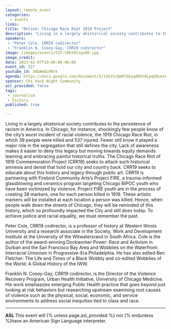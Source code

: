 ```yaml
---
layout: remote_event
categories:
  - events
links: 
title: "Online: Chicago Race Riot 1919 Project"
description: "Living in a largely ahistorical society contributes to the persistence of racism in America. In Chicago, for instance, shockingly few people know of the city’s worst incident of racial violence, the 1919 Chicago Race Riot, in which 38 people were killed and 537 injured. Fewer still know it played a major role in the segregation that still defines the city. Lack of awareness makes it easier to deny this legacy but moving towards equity demands learning and embracing painful historical truths. The Chicago Race Riot of 1919 Commemoration Project (CRR19) seeks to attack such historical amnesia and denial that hold our city and country back."
speakers:
 - "Peter Cole, CRR19 codirector"
 - "Franklin N. Cosey-Gay, CRR19 codirector"
image: /images/events/527-CRR19logoHR.jpg
image_credit:
date: 2023-02-07T19:00:00-06:00
event_id: 527
youtube_id: XNbWmQLH0rk
agenda: https://docs.google.com/document/d/14GtScQm0l6GyqdNht0LpqG8LmcEF7i3COjNJ06PaTj8/edit#
sponsor: Chi Hack Night Community
asl_provided: false
tags: 
 - journalism
 - history
published: true

---
```


Living in a largely ahistorical society contributes to the persistence of racism in America. In Chicago, for instance, shockingly few people know of the city’s worst incident of racial violence, the 1919 Chicago Race Riot, in which 38 people were killed and 537 injured. Fewer still know it played a major role in the segregation that still defines the city. Lack of awareness makes it easier to deny this legacy but moving towards equity demands learning and embracing painful historical truths. The Chicago Race Riot of 1919 Commemoration Project (CRR19) seeks to attack such historical amnesia and denial that hold our city and country back. CRR19 seeks to educate about this history and legacy through public art. CRR19 is partnering with Firebird Community Arts’s Project FIRE, a trauma-informed glassblowing and ceramics program targeting Chicago BIPOC youth who have been victimized by violence. Project FIRE youth are in the process of creating 38 markers, one for each person killed in 1919. These artistic markers will be installed at each location a person was killed. Hence, when people walk down the streets of Chicago, they will be reminded of this history, which so profoundly impacted the City and still does today. To achieve justice and racial equality, we must remember the past.

Peter Cole, CRR19 codirector, is a professor of history at Western Illinois University and a research associate in the Society, Work and Development Institute at the University of the Witwatersrand in South Africa. Cole is the author of the award-winning Dockworker Power: Race and Activism in Durban and the San Francisco Bay Area and Wobblies on the Waterfront: Interracial Unionism in Progressive-Era Philadelphia. He has also edited Ben Fletcher: The Life and Times of a Black Wobbly and co-edited Wobblies of the World: A Global History of the IWW.

Franklin N. Cosey-Gay, CRR19 codirector, is the Director of the Violence Recovery Program, Urban Health Initiative, University of Chicago Medicine. His work emphasizes emerging Public Health practice that goes beyond just looking at risk behaviors but researching upstream examining root causes of violence such as the physical, social, economic, and service environments to address social inequities tied to class and race.

---

**ASL** This event will {% unless page.asl_provided %} not {% endunless %}have an American Sign Language interpreter.
